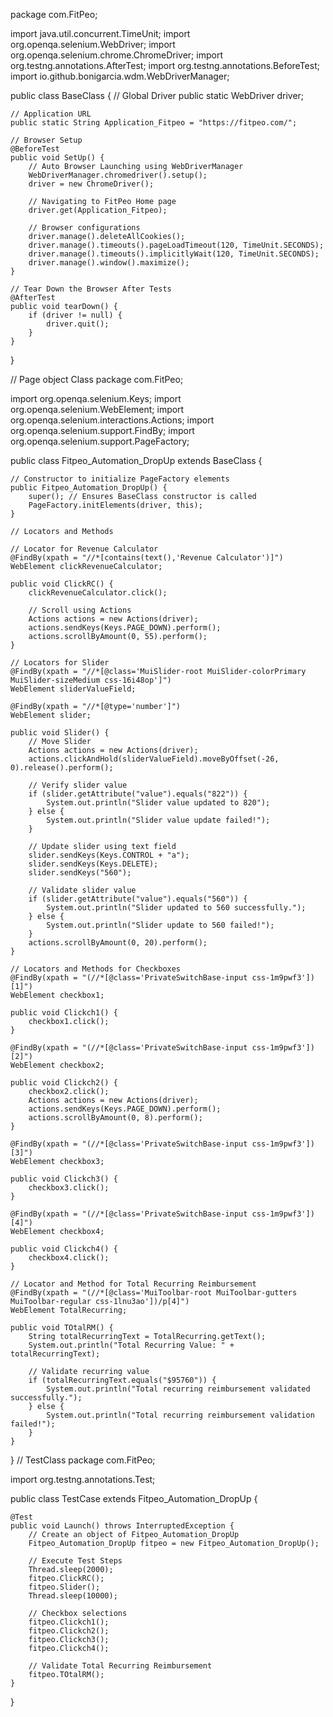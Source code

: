 package com.FitPeo;

import java.util.concurrent.TimeUnit;
import org.openqa.selenium.WebDriver;
import org.openqa.selenium.chrome.ChromeDriver;
import org.testng.annotations.AfterTest;
import org.testng.annotations.BeforeTest;
import io.github.bonigarcia.wdm.WebDriverManager;

public class BaseClass {
    // Global Driver
    public static WebDriver driver;

    // Application URL
    public static String Application_Fitpeo = "https://fitpeo.com/";

    // Browser Setup
    @BeforeTest
    public void SetUp() {
        // Auto Browser Launching using WebDriverManager
        WebDriverManager.chromedriver().setup();
        driver = new ChromeDriver();

        // Navigating to FitPeo Home page
        driver.get(Application_Fitpeo);

        // Browser configurations
        driver.manage().deleteAllCookies();
        driver.manage().timeouts().pageLoadTimeout(120, TimeUnit.SECONDS);
        driver.manage().timeouts().implicitlyWait(120, TimeUnit.SECONDS);
        driver.manage().window().maximize();
    }

    // Tear Down the Browser After Tests
    @AfterTest
    public void tearDown() {
        if (driver != null) {
            driver.quit();
        }
    }
}

// Page object Class
package com.FitPeo;

import org.openqa.selenium.Keys;
import org.openqa.selenium.WebElement;
import org.openqa.selenium.interactions.Actions;
import org.openqa.selenium.support.FindBy;
import org.openqa.selenium.support.PageFactory;

public class Fitpeo_Automation_DropUp extends BaseClass {

    // Constructor to initialize PageFactory elements
    public Fitpeo_Automation_DropUp() {
        super(); // Ensures BaseClass constructor is called
        PageFactory.initElements(driver, this);
    }

    // Locators and Methods

    // Locator for Revenue Calculator
    @FindBy(xpath = "//*[contains(text(),'Revenue Calculator')]")
    WebElement clickRevenueCalculator;

    public void ClickRC() {
        clickRevenueCalculator.click();

        // Scroll using Actions
        Actions actions = new Actions(driver);
        actions.sendKeys(Keys.PAGE_DOWN).perform();
        actions.scrollByAmount(0, 55).perform();
    }

    // Locators for Slider
    @FindBy(xpath = "//*[@class='MuiSlider-root MuiSlider-colorPrimary MuiSlider-sizeMedium css-16i48op']")
    WebElement sliderValueField;

    @FindBy(xpath = "//*[@type='number']")
    WebElement slider;

    public void Slider() {
        // Move Slider
        Actions actions = new Actions(driver);
        actions.clickAndHold(sliderValueField).moveByOffset(-26, 0).release().perform();

        // Verify slider value
        if (slider.getAttribute("value").equals("822")) {
            System.out.println("Slider value updated to 820");
        } else {
            System.out.println("Slider value update failed!");
        }

        // Update slider using text field
        slider.sendKeys(Keys.CONTROL + "a");
        slider.sendKeys(Keys.DELETE);
        slider.sendKeys("560");

        // Validate slider value
        if (slider.getAttribute("value").equals("560")) {
            System.out.println("Slider updated to 560 successfully.");
        } else {
            System.out.println("Slider update to 560 failed!");
        }
        actions.scrollByAmount(0, 20).perform();
    }

    // Locators and Methods for Checkboxes
    @FindBy(xpath = "(//*[@class='PrivateSwitchBase-input css-1m9pwf3'])[1]")
    WebElement checkbox1;

    public void Clickch1() {
        checkbox1.click();
    }

    @FindBy(xpath = "(//*[@class='PrivateSwitchBase-input css-1m9pwf3'])[2]")
    WebElement checkbox2;

    public void Clickch2() {
        checkbox2.click();
        Actions actions = new Actions(driver);
        actions.sendKeys(Keys.PAGE_DOWN).perform();
        actions.scrollByAmount(0, 8).perform();
    }

    @FindBy(xpath = "(//*[@class='PrivateSwitchBase-input css-1m9pwf3'])[3]")
    WebElement checkbox3;

    public void Clickch3() {
        checkbox3.click();
    }

    @FindBy(xpath = "(//*[@class='PrivateSwitchBase-input css-1m9pwf3'])[4]")
    WebElement checkbox4;

    public void Clickch4() {
        checkbox4.click();
    }

    // Locator and Method for Total Recurring Reimbursement
    @FindBy(xpath = "(//*[@class='MuiToolbar-root MuiToolbar-gutters MuiToolbar-regular css-1lnu3ao'])/p[4]")
    WebElement TotalRecurring;

    public void TOtalRM() {
        String totalRecurringText = TotalRecurring.getText();
        System.out.println("Total Recurring Value: " + totalRecurringText);

        // Validate recurring value
        if (totalRecurringText.equals("$95760")) {
            System.out.println("Total recurring reimbursement validated successfully.");
        } else {
            System.out.println("Total recurring reimbursement validation failed!");
        }
    }
}
// TestClass
package com.FitPeo;

import org.testng.annotations.Test;

public class TestCase extends Fitpeo_Automation_DropUp {

    @Test
    public void Launch() throws InterruptedException {
        // Create an object of Fitpeo_Automation_DropUp
        Fitpeo_Automation_DropUp fitpeo = new Fitpeo_Automation_DropUp();

        // Execute Test Steps
        Thread.sleep(2000);
        fitpeo.ClickRC();
        fitpeo.Slider();
        Thread.sleep(10000);

        // Checkbox selections
        fitpeo.Clickch1();
        fitpeo.Clickch2();
        fitpeo.Clickch3();
        fitpeo.Clickch4();

        // Validate Total Recurring Reimbursement
        fitpeo.TOtalRM();
    }
}
